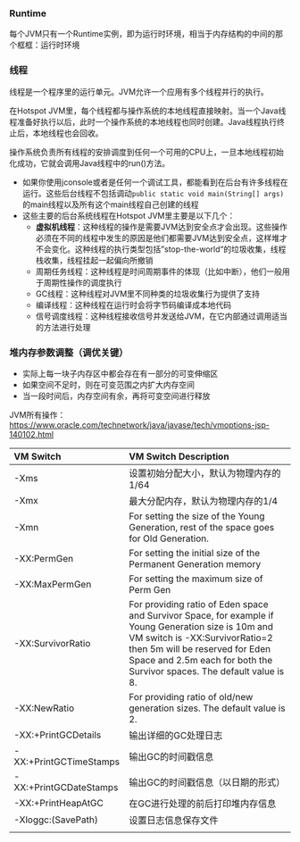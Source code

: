 ### Runtime

每个JVM只有一个Runtime实例，即为运行时环境，相当于内存结构的中间的那个框框：运行时环境

### 线程

线程是一个程序里的运行单元。JVM允许一个应用有多个线程并行的执行。

在Hotspot JVM里，每个线程都与操作系统的本地线程直接映射。当一个Java线程准备好执行以后，此时一个操作系统的本地线程也同时创建。Java线程执行终止后，本地线程也会回收。

操作系统负责所有线程的安排调度到任何一个可用的CPU上，一旦本地线程初始化成功，它就会调用Java线程中的run()方法。

- 如果你使用jconsole或者是任何一个调试工具，都能看到在后台有许多线程在运行。这些后台线程不包括调动`public static void main(String[] args)`的main线程以及所有这个main线程自己创建的线程
- 这些主要的后台系统线程在Hotspot JVM里主要是以下几个：
  - **虚拟机线程**：这种线程的操作是需要JVM达到安全点才会出现。这些操作必须在不同的线程中发生的原因是他们都需要JVM达到安全点，这样堆才不会变化。这种线程的执行类型包括”stop-the-world“的垃圾收集，线程栈收集，线程挂起一起偏向所撤销
  - 周期任务线程：这种线程是时间周期事件的体现（比如中断），他们一般用于周期性操作的调度执行
  - GC线程：这种线程对JVM里不同种类的垃圾收集行为提供了支持
  - 编译线程：这种线程在运行时会将字节码编译成本地代码
  - 信号调度线程：这种线程接收信号并发送给JVM，在它内部通过调用适当的方法进行处理





### 堆内存参数调整（调优关键） 

- 实际上每一块子内存区中都会存在有一部分的可变伸缩区 
- 如果空间不足时，则在可变范围之内扩大内存空间 
- 当一段时间后，内存空间有余，再将可变空间进行释放 

JVM所有操作：https://www.oracle.com/technetwork/java/javase/tech/vmoptions-jsp-140102.html

| VM Switch              | VM Switch Description                                        |
| :--------------------- | :----------------------------------------------------------- |
| -Xms                   | 设置初始分配大小，默认为物理内存的1/64                       |
| -Xmx                   | 最大分配内存，默认为物理内存的1/4                            |
| -Xmn                   | For setting the size of the Young Generation, rest of the space goes for Old Generation. |
| -XX:PermGen            | For setting the initial size of the Permanent Generation memory |
| -XX:MaxPermGen         | For setting the maximum size of Perm Gen                     |
| -XX:SurvivorRatio      | For providing ratio of Eden space and Survivor Space, for example if Young Generation size is 10m and VM switch is -XX:SurvivorRatio=2 then 5m will be reserved for Eden Space and 2.5m each for both the Survivor spaces. The default value is 8. |
| -XX:NewRatio           | For providing ratio of old/new generation sizes. The default value is 2. |
| -XX:+PrintGCDetails    | 输出详细的GC处理日志                                         |
| -XX:+PrintGCTimeStamps | 输出GC的时间戳信息                                           |
| -XX:+PrintGCDateStamps | 输出GC的时间戳信息（以日期的形式）                           |
| -XX:+PrintHeapAtGC     | 在GC进行处理的前后打印堆内存信息                             |
| -Xloggc:(SavePath)     | 设置日志信息保存文件                                         |
|                        |                                                              |